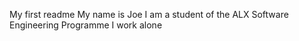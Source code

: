 My first readme
My name is Joe
I am a student of the ALX Software Engineering Programme
I work alone
